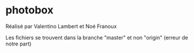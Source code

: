 # photobox

Réalisé par Valentino Lambert et Noé Franoux

Les fichiers se trouvent dans la branche "master" et non "origin" (erreur de notre part)

